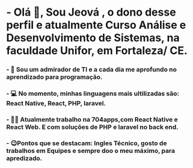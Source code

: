 # -  Olá 👋, Sou Jeová , o dono desse perfil e atualmente Curso Análise e Desenvolvimento de Sistemas, na faculdade Unifor, em Fortaleza/ CE. 
### - 👀 Sou um admirador de TI e a cada dia me aprofundo no aprendizado para programação.  
### - 💻 No momento, minhas linguagens mais ultilizadas são: React Native, React, PHP, laravel.
### - 🧑‍💻 Atualmente trabalho na 704apps,com React Native e React Web. E com soluções de PHP e laravel no back end.
### - 😉Pontos que se destacam: Ingles Técnico, gosto de trabalhos em Equipes e sempre doo o meu máximo, para apredizado.

<!---
jeovabah/jeovabah is a ✨ special ✨ repository because its `README.md` (this file) appears on your GitHub profile.
You can click the Preview link to take a look at your changes.
--->
